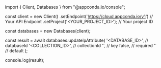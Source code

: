 import { Client, Databases } from "@appconda.io/console";

const client = new Client()
    .setEndpoint('https://cloud.appconda.io/v1') // Your API Endpoint
    .setProject('<YOUR_PROJECT_ID>'); // Your project ID

const databases = new Databases(client);

const result = await databases.updateIpAttribute(
    '<DATABASE_ID>', // databaseId
    '<COLLECTION_ID>', // collectionId
    '', // key
    false, // required
    '' // default
);

console.log(result);
